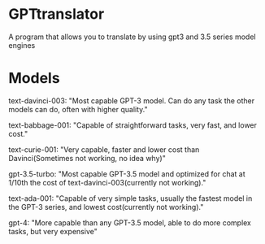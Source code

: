# GPTtranslator
A program that allows you to translate by using gpt3 and 3.5 series model engines

# Models
text-davinci-003: "Most capable GPT-3 model. Can do any task the other models can do, often with higher quality."

text-babbage-001: "Capable of straightforward tasks, very fast, and lower cost."

text-curie-001: "Very capable, faster and lower cost than Davinci(Sometimes not working, no idea why)"

gpt-3.5-turbo: "Most capable GPT-3.5 model and optimized for chat at 1/10th the cost of text-davinci-003(currently not working)."

text-ada-001: "Capable of very simple tasks, usually the fastest model in the GPT-3 series, and lowest cost(currently not working)."

gpt-4: "More capable than any GPT-3.5 model, able to do more complex tasks, but very expensive"
